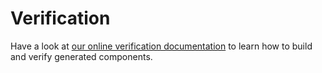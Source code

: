 # Verification

Have a look at [our online verification documentation](https://richie-docs.readthedocs.io/en/latest/richie-sld-toolchain/index.html#verification) to learn how to build and verify generated components.
